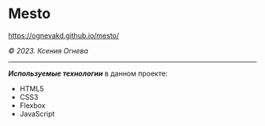 # Mesto

https://ognevakd.github.io/mesto/

_&copy; 2023. Ксения Огнева_

---

**_Используемые технологии_** в данном проекте:

- HTML5
- CSS3
- Flexbox
- JavaScript
